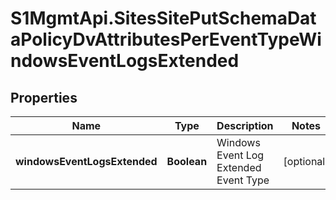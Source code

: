 # S1MgmtApi.SitesSitePutSchemaDataPolicyDvAttributesPerEventTypeWindowsEventLogsExtended

## Properties
Name | Type | Description | Notes
------------ | ------------- | ------------- | -------------
**windowsEventLogsExtended** | **Boolean** | Windows Event Log Extended Event Type | [optional] 


